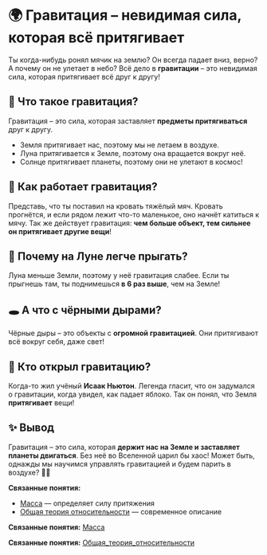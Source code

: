 # 🌍 Гравитация – невидимая сила, которая всё притягивает  

Ты когда-нибудь ронял мячик на землю? Он всегда падает вниз, верно? А почему он не улетает в небо? Всё дело в **гравитации** – это невидимая сила, которая притягивает всё друг к другу!  

## 🏀 Что такое гравитация?  
Гравитация – это сила, которая заставляет **предметы притягиваться** друг к другу.  
- Земля притягивает нас, поэтому мы не летаем в воздухе.  
- Луна притягивается к Земле, поэтому она вращается вокруг неё.  
- Солнце притягивает планеты, поэтому они не улетают в космос!  

## 🧲 Как работает гравитация?  
Представь, что ты поставил на кровать тяжёлый мяч. Кровать прогнётся, и если рядом лежит что-то маленькое, оно начнёт катиться к мячу. Так же действует гравитация: **чем больше объект, тем сильнее он притягивает другие вещи**!  

## 🌙 Почему на Луне легче прыгать?  
Луна меньше Земли, поэтому у неё гравитация слабее. Если ты прыгнешь там, ты поднимешься **в 6 раз выше**, чем на Земле!  

## 🕳 А что с чёрными дырами?  
Чёрные дыры – это объекты с **огромной гравитацией**. Они притягивают всё вокруг себя, даже свет!  

## 🎩 Кто открыл гравитацию?  
Когда-то жил учёный **Исаак Ньютон**. Легенда гласит, что он задумался о гравитации, когда увидел, как падает яблоко. Так он понял, что Земля **притягивает** вещи!  

## ✨ Вывод  
Гравитация – это сила, которая **держит нас на Земле и заставляет планеты двигаться**. Без неё во Вселенной царил бы хаос! Может быть, однажды мы научимся управлять гравитацией и будем парить в воздухе? 🚀🌟  

**Связанные понятия:**
- [Масса](Масса.md) — определяет силу притяжения
- [Общая теория относительности](Общая_теория_относительности.md) — современное описание

**Связанные понятия:** [Масса](./Масса.md)

**Связанные понятия:** [Общая_теория_относительности](./Общая_теория_относительности.md)